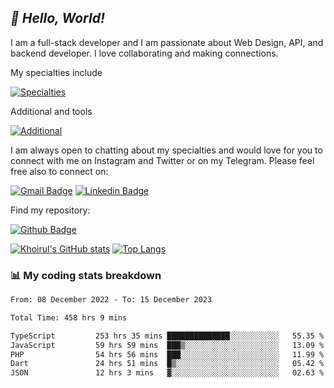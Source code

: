 ## _:wave: Hello, World!_

I am a full-stack developer and I am passionate about Web Design, API, and backend developer. I love collaborating and making connections.

My specialties include

[![Specialties](https://skillicons.dev/icons?i=php,laravel,javascript,react,vue,mysql,tailwind)](https://skillicons.dev)

Additional and tools

[![Additional](https://skillicons.dev/icons?i=bash,vscode,vite,webpack,vercel,git,github,gitlab)](https://skillicons.dev)

I am always open to chatting about my specialties and would love for you to connect with me on Instagram and Twitter or on my Telegram. Please feel free also to connect on:

[![Gmail Badge](https://img.shields.io/badge/-ahmusafir.khoirul@gmail.com-c14438?style=flat&logo=Gmail&logoColor=white&link=mailto:ahmusafir.khoirul@gmail.com)](mailto:ahmusafir.khoirul@gmail.com)
[![Linkedin Badge](https://img.shields.io/badge/-Ahmad_Musafir_Khoirul_Fattah-0072b1?style=flat&logo=Linkedin&logoColor=white&link=https://www.linkedin.com/in/ahmad-musafir-khoirul-fattah-26a53a207/)](https://www.linkedin.com/in/masmuss/)

Find my repository:

[![Github Badge](https://img.shields.io/badge/-masmuss-grey?style=flat&logo=github&logoColor=white&link=https://github.com/masmuss)](https://github.com/masmuss)

[![Khoirul's GitHub stats](https://github-readme-stats.vercel.app/api?username=masmuss&show_icons=true&include_all_commits=true&theme=transparent&layout=compact)](https://github.com/masmuss/github-readme-stats)
[![Top Langs](https://github-readme-stats.vercel.app/api/top-langs/?username=masmuss&theme=transparent&layout=compact)](https://github.com/masmuss/github-readme-stats)

### :bar_chart: My coding stats breakdown

<!--START_SECTION:waka-->

```txt
From: 08 December 2022 - To: 15 December 2023

Total Time: 458 hrs 9 mins

TypeScript         253 hrs 35 mins ██████████████░░░░░░░░░░░   55.35 %
JavaScript         59 hrs 59 mins  ███▒░░░░░░░░░░░░░░░░░░░░░   13.09 %
PHP                54 hrs 56 mins  ███░░░░░░░░░░░░░░░░░░░░░░   11.99 %
Dart               24 hrs 51 mins  █▒░░░░░░░░░░░░░░░░░░░░░░░   05.42 %
JSON               12 hrs 3 mins   ▓░░░░░░░░░░░░░░░░░░░░░░░░   02.63 %
```

<!--END_SECTION:waka-->
